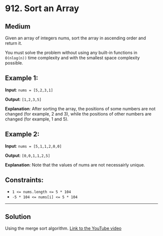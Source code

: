 # 912. Sort an Array

## Medium

Given an array of integers nums, sort the array in ascending order and return it.

You must solve the problem without using any built-in functions in `O(nlog(n))` time complexity and with the smallest
space complexity possible.

## Example 1:

**Input**: `nums = [5,2,3,1]`

**Output**: `[1,2,3,5]`

**Explanation**: After sorting the array, the positions of some numbers are not changed (for example, 2 and 3), while
the positions of other numbers are changed (for example, 1 and 5).

## Example 2:

**Input**: `nums = [5,1,1,2,0,0]`

**Output**: `[0,0,1,1,2,5]`

**Explanation**: Note that the values of nums are not necessairly unique.

## Constraints:

- `1 <= nums.length <= 5 * 104`
- `-5 * 104 <= nums[i] <= 5 * 104`

---

## Solution

Using the merge sort algorithm.
[Link to the YouTube video](https://www.youtube.com/watch?v=MsYZSinhuFo)
